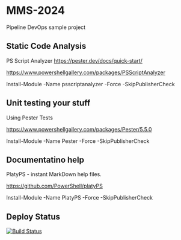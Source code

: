 # MMS-2024

Pipeline DevOps sample project

## Static Code Analysis

PS Script Analyzer <https://pester.dev/docs/quick-start/>

<https://www.powershellgallery.com/packages/PSScriptAnalyzer>

Install-Module -Name psscriptanalyzer -Force -SkipPublisherCheck

## Unit testing your stuff

Using Pester Tests

<https://www.powershellgallery.com/packages/Pester/5.5.0>

Install-Module -Name Pester -Force -SkipPublisherCheck

## Documentatino help

PlatyPS - instant MarkDown help files.

<https://github.com/PowerShell/platyPS>

Install-Module -Name PlatyPS -Force -SkipPublisherCheck

## Deploy Status

[![Build Status](https://dev.azure.com/kcweeks/MMS-2024/_apis/build/status%2Fumn-microsoft-automation.MMS-2024?repoName=umn-microsoft-automation%2FMMS-2024&branchName=main&stageName=Deploy)](https://dev.azure.com/kcweeks/MMS-2024/_build/latest?definitionId=2&repoName=umn-microsoft-automation%2FMMS-2024&branchName=main)
